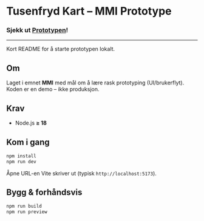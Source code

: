 # Tusenfryd Kart – MMI Prototype

### Sjekk ut [Prototypen](https://tusenfryd-map.netlify.app/)!


---

Kort README for å starte prototypen lokalt.

## Om

Laget i emnet **MMI** med mål om å lære rask prototyping (UI/brukerflyt). Koden er en demo – ikke produksjon.

## Krav

* Node.js **≥ 18**

## Kom i gang

```bash
npm install
npm run dev
```

Åpne URL-en Vite skriver ut (typisk `http://localhost:5173`).

## Bygg & forhåndsvis

```bash
npm run build
npm run preview
```


